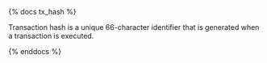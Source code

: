 {% docs tx_hash %}

Transaction hash is a unique 66-character identifier that is generated when a transaction is executed. 

{% enddocs %}